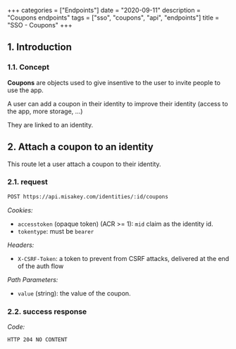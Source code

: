 +++
categories = ["Endpoints"]
date = "2020-09-11"
description = "Coupons endpoints"
tags = ["sso", "coupons", "api", "endpoints"]
title = "SSO - Coupons"
+++

## 1. Introduction

### 1.1. Concept

**Coupons** are objects used to give insentive to the user to invite people to use the app.

A user can add a coupon in their identity to improve their identity (access to the app, more storage, ...)

They are linked to an identity.

## 2. Attach a coupon to an identity

This route let a user attach a coupon to their identity.

### 2.1. request

```bash
POST https://api.misakey.com/identities/:id/coupons
```
_Cookies:_
- `accesstoken` (opaque token) (ACR >= 1): `mid` claim as the identity id.
- `tokentype`: must be `bearer`

_Headers:_
- `X-CSRF-Token`: a token to prevent from CSRF attacks, delivered at the end of the auth flow

_Path Parameters:_
- `value` (string): the value of the coupon.

### 2.2. success response

_Code:_
```bash
HTTP 204 NO CONTENT
```
